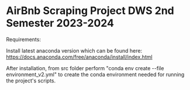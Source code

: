 # AirBnb Scraping Project DWS 2nd Semester 2023-2024

Requirements:

Install latest anaconda version which can be found here: https://docs.anaconda.com/free/anaconda/install/index.html

After installation, from src folder perform "conda env create --file environment_v2.yml" to create the conda environment needed for running the project's scripts. 